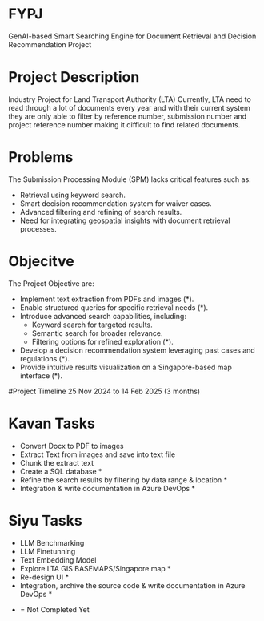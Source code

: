 # FYPJ
GenAI-based Smart Searching Engine for Document Retrieval and Decision Recommendation Project

# Project Description
Industry Project for Land Transport Authority (LTA)
Currently, LTA need to read through a lot of documents every year and with their current system they are only able to filter by reference number, submission number and project reference number making it difficult to find related documents.

# Problems
The Submission Processing Module (SPM) lacks critical features such as:
  - Retrieval using keyword search.
  - Smart decision recommendation system for waiver cases.
  - Advanced filtering and refining of search results.
  - Need for integrating geospatial insights with document retrieval processes.

# Objecitve
The Project Objective are:
  - Implement text extraction from PDFs and images (*).
  - Enable structured queries for specific retrieval needs (*).
  - Introduce advanced search capabilities, including:
    - Keyword search for targeted results.
    - Semantic search for broader relevance.
    - Filtering options for refined exploration (*).
  - Develop a decision recommendation system leveraging past cases and regulations (*).
  - Provide intuitive results visualization on a Singapore-based map interface (*).

#Project Timeline
25 Nov 2024 to 14 Feb 2025 (3 months)

# Kavan Tasks
- Convert Docx to PDF to images
- Extract Text from images and save into text file
- Chunk the extract text
- Create a SQL database *
- Refine the search results by filtering by data range & location *
- Integration & write documentation in Azure DevOps *

# Siyu Tasks
- LLM Benchmarking
- LLM Finetunning
- Text Embedding Model
- Explore LTA GIS BASEMAPS/Singapore map *
- Re-design UI *
- Integration, archive the source code & write documentation in Azure DevOps *

* = Not Completed Yet
